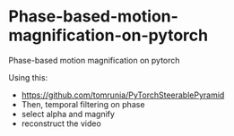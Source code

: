 # Phase-based-motion-magnification-on-pytorch
Phase-based motion magnification on pytorch

Using this:
- https://github.com/tomrunia/PyTorchSteerablePyramid
- Then, temporal filtering on phase
- select alpha and magnify
- reconstruct the video 
